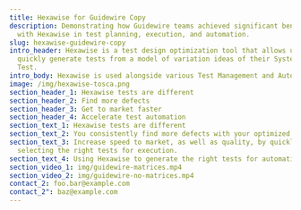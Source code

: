 ```yaml
---
title: Hexawise for Guidewire Copy
description: Demonstrating how Guidewire teams achieved significant benefits
  with Hexawise in test planning, execution, and automation.
slug: hexawise-guidewire-copy
intro_header: Hexawise is a test design optimization tool that allows users to
  quickly generate tests from a model of variation ideas of their System Under
  Test.
intro_body: Hexawise is used alongside various Test Management and Automation tools.
image: /img/hexawise-tosca.png
section_header_1: Hexawise tests are different
section_header_2: Find more defects
section_header_3: Get to market faster
section_header_4: Accelerate test automation
section_text_1: Hexawise tests are different
section_text_2: You consistently find more defects with your optimized Hexawise tests
section_text_3: Increase speed to market, as well as quality, by quickly
  selecting the right tests for execution.
section_text_4: Using Hexawise to generate the right tests for automation.
section_video_1: img/guidewire-matrices.mp4
section_video_2: img/guidewire-no-matrices.mp4
contact_2: foo.bar@example.com
contact_2": baz@example.com
---
```

